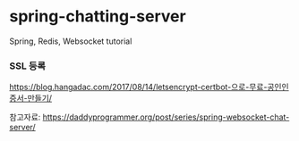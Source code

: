 # spring-chatting-server
Spring, Redis, Websocket tutorial

### SSL 등록
https://blog.hangadac.com/2017/08/14/letsencrypt-certbot-으로-무료-공인인증서-만들기/

참고자료: https://daddyprogrammer.org/post/series/spring-websocket-chat-server/
